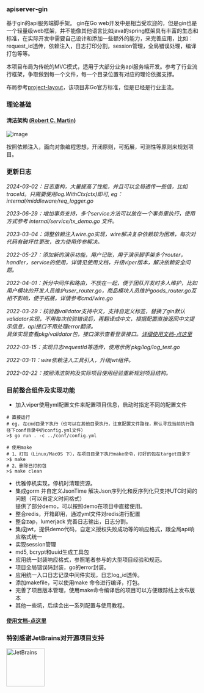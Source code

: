 ### apiserver-gin

基于gin的api服务端脚手架。 gin在Go web开发中是相当受欢迎的，但是gin也是一个轻量级web框架，并不能像其他语言比如java的spring框架具有丰富的生态和标准，在实际开发中需要自己设计和添加一些额外的能力，来完善应用，比如：request_id透传，依赖注入，日志打印分割，session管理，全局错误处理，编译打包等等。

本项目布局为传统的MVC模式，适用于大部分业务api服务端开发。参考了行业流行框架，争取做到每一个文件，每一个目录位置有对应的理论依据支撑。

布局参考[project-layout](https://github.com/golang-standards/project-layout)，该项目非Go官方标准，但是已经是行业主流。

### 理论基础

#### 清洁架构 [(Robert C. Martin)](https://blog.cleancoder.com/uncle-bob/2012/08/13/the-clean-architecture.html)

![image](https://user-images.githubusercontent.com/8643542/159397149-17f58fba-a3c0-4874-b49a-ae724989af59.png)

按照依赖注入，面向对象编程思想，开闭原则，可拓展，可测性等原则来规划项目。

### 更新日志

*2024-03-02：日志重构，大量提高了性能，并且可以全局透传一些值，比如traceId。只需要使用log.WithCtx(ctx)即可, eg：internal/middleware/req_logger.go*

*2023-06-29：增加事务支持，多个service方法可以放在一个事务里执行，使用方式参考 internal/service/tx_demo.go 文件。*

*2023-03-04：调整依赖注入wire.go实现，wire解决复杂依赖较为困难，每次对代码有破坏性更改，改为使用传参解决。*

*2022-05-27：添加新的演示功能，用户记账，用于演示脚手架多个router，handler，service的使用，详情见使用文档，升级viper版本，解决依赖安全问题。*

*2022-04-01：拆分中间件和路由，不放在一起，便于团队开发时多人维护，比如用户模块的开发人员维护user_router.go，商品模块人员维护goods_router.go互相不影响，便于拓展，详情参考cmd/wire.go*

*2022-03-29：校验器validator支持中文，支持自定义标签，替换了gin默认validator实现，不用每次校验错误后，再翻译成中文，根据配置直接返回中文提示信息，api接口不用处理error翻译。  
具体实现查看pkg/validator包，接口演示查看登录接口。[详细使用文档-点这里](https://github.com/xmgtony/apiserver-gin/blob/master/docs/quick_start.md)*

*2022-03-15：实现日志requestId等透传，使用示例 pkg/log/log_test.go*

*2022-03-11：wire依赖注入工具引入，升级jwt组件。*

*2022-02-22：按照清洁架构及实际项目使用经验重新规划项目结构。*

### 目前整合组件及实现功能

- 加入viper使用yml配置文件来配置项目信息，启动时指定不同的配置文件

```shell
# 直接运行
# eg. 在cmd目录下执行（也可以在其他目录执行，注意配置文件路径，默认寻找当前执行路径下conf目录中的config.yml文件）
>$ go run . -c ../conf/config.yml

# 使用make
# 1、打包（Linux/MacOS 下），在项目目录下执行make命令，打好的包在target目录下
>$ make 
# 2、删除已打的包
>$ make clean
```
- 优雅停机实现，停机时清理资源。
- 集成gorm 并自定义JsonTime 解决Json序列化和反序列化只支持UTC时间的问题（可以自定义时间格式）  
  提供了部分demo，可以按照demo在项目中直接使用。
- 整合redis，开箱即用，通过yml文件对redis进行配置
- 整合zap，lumerjack 完善日志输出，日志分割。
- 集成jwt，提供demo代码，自定义授权失败成功等的响应格式，跟全局api响应格式统一
- 实现session管理
- md5, bcrypt和uuid生成工具包
- 应用统一封装响应格式，参照笔者参与的大型项目经验和规范。
- 项目全局错误码封装，go的error封装。
- 应用统一入口日志记录中间件实现，日志log_id透传。
- 添加makefile，可以使用make 命令进行编译，打包。
- 完善了项目版本管理，使用make命令编译后的项目可以方便跟踪线上发布版本
- 其他一些坑，后续会出一系列配置与使用教程。

#### [使用文档-点这里](https://github.com/xmgtony/apiserver-gin/blob/master/docs/quick_start.md)

### 特别感谢JetBrains对开源项目支持
<a href="https://jb.gg/OpenSourceSupport">
  <img src="https://user-images.githubusercontent.com/8643542/160519107-199319dc-e1cf-4079-94b7-01b6b8d23aa6.png" align="left" height="100" width="100"  alt="JetBrains">
</a>
